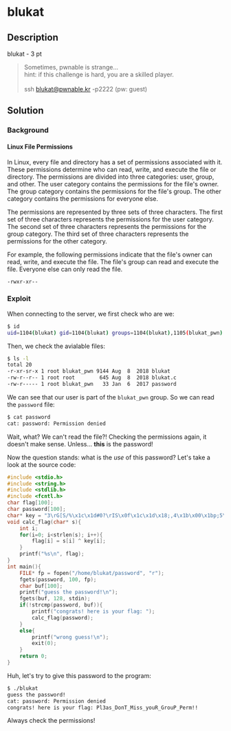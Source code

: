 # blukat

## Description

blukat - 3 pt

> Sometimes, pwnable is strange... <br>
> hint: if this challenge is hard, you are a skilled player. <br> <br>
> ssh blukat@pwnable.kr -p2222 (pw: guest)

## Solution

### Background

#### Linux File Permissions

In Linux, every file and directory has a set of permissions associated with it. These permissions determine who can read, write, and execute the file or directory. The permissions are divided into three categories: user, group, and other. The user category contains the permissions for the file's owner. The group category contains the permissions for the file's group. The other category contains the permissions for everyone else.

The permissions are represented by three sets of three characters. The first set of three characters represents the permissions for the user category. The second set of three characters represents the permissions for the group category. The third set of three characters represents the permissions for the other category.

For example, the following permissions indicate that the file's owner can read, write, and execute the file. The file's group can read and execute the file. Everyone else can only read the file.

```
-rwxr-xr--
```

### Exploit


When connecting to the server, we first check who are we:

```bash 
$ id
uid=1104(blukat) gid=1104(blukat) groups=1104(blukat),1105(blukat_pwn)
```

Then, we check the avialable files:

```bash
$ ls -l
total 20
-r-xr-sr-x 1 root blukat_pwn 9144 Aug  8  2018 blukat
-rw-r--r-- 1 root root        645 Aug  8  2018 blukat.c
-rw-r----- 1 root blukat_pwn   33 Jan  6  2017 password
```

We can see that our user is part of the `blukat_pwn` group. So we can read the `password` file:

```bash
$ cat password
cat: password: Permission denied
```

Wait, what? We can't read the file?! Checking the permissions again, it doesn't make sense. Unless... **this** is the password!

Now the question stands: what is the *use* of this password? Let's take a look at the source code:

```c
#include <stdio.h>
#include <string.h>
#include <stdlib.h>
#include <fcntl.h>
char flag[100];
char password[100];
char* key = "3\rG[S/%\x1c\x1d#0?\rIS\x0f\x1c\x1d\x18;,4\x1b\x00\x1bp;5\x0b\x1b\x08\x45+";
void calc_flag(char* s){
	int i;
	for(i=0; i<strlen(s); i++){
		flag[i] = s[i] ^ key[i];
	}
	printf("%s\n", flag);
}
int main(){
	FILE* fp = fopen("/home/blukat/password", "r");
	fgets(password, 100, fp);
	char buf[100];
	printf("guess the password!\n");
	fgets(buf, 128, stdin);
	if(!strcmp(password, buf)){
		printf("congrats! here is your flag: ");
		calc_flag(password);
	}
	else{
		printf("wrong guess!\n");
		exit(0);
	}
	return 0;
}
```

Huh, let's try to give this password to the program:

```bash
$ ./blukat
guess the password!
cat: password: Permission denied
congrats! here is your flag: Pl3as_DonT_Miss_youR_GrouP_Perm!!
```

Always check the permissions!